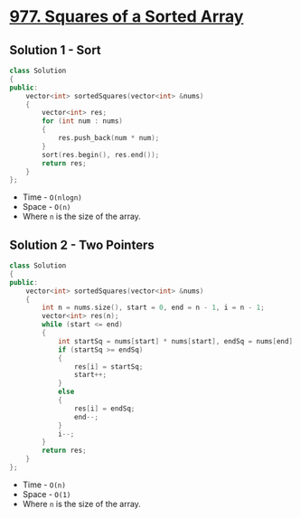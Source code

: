 # [977. Squares of a Sorted Array](https://leetcode.com/problems/squares-of-a-sorted-array/)

## Solution 1 - Sort

```c++
class Solution
{
public:
    vector<int> sortedSquares(vector<int> &nums)
    {
        vector<int> res;
        for (int num : nums)
        {
            res.push_back(num * num);
        }
        sort(res.begin(), res.end());
        return res;
    }
};
```

- Time - `O(nlogn)`
- Space - `O(n)`
- Where `n` is the size of the array.

## Solution 2 - Two Pointers

```c++
class Solution
{
public:
    vector<int> sortedSquares(vector<int> &nums)
    {
        int n = nums.size(), start = 0, end = n - 1, i = n - 1;
        vector<int> res(n);
        while (start <= end)
        {
            int startSq = nums[start] * nums[start], endSq = nums[end] * nums[end];
            if (startSq >= endSq)
            {
                res[i] = startSq;
                start++;
            }
            else
            {
                res[i] = endSq;
                end--;
            }
            i--;
        }
        return res;
    }
};
```

- Time - `O(n)`
- Space - `O(1)`
- Where `n` is the size of the array.